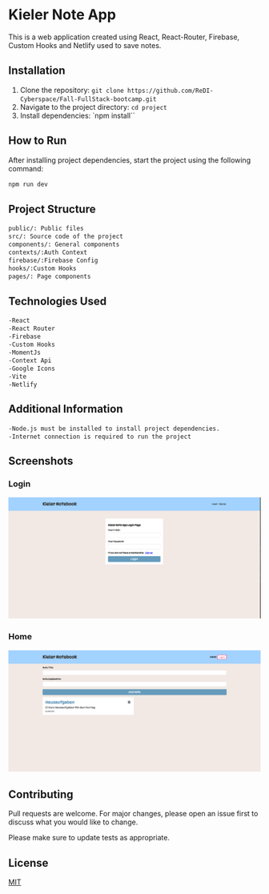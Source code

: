 # Kieler Note App

This is a web application created using React, React-Router, Firebase, Custom Hooks and Netlify used to save notes.

## Installation

1. Clone the repository: `git clone https://github.com/ReDI-Cyberspace/Fall-FullStack-bootcamp.git`
2. Navigate to the project directory: `cd project`
3. Install dependencies: `npm install``

## How to Run

After installing project dependencies, start the project using the following command:

```bash
npm run dev
```

## Project Structure
```
public/: Public files 
src/: Source code of the project
components/: General components
contexts/:Auth Context
firebase/:Firebase Config
hooks/:Custom Hooks
pages/: Page components
```

## Technologies Used

```
-React
-React Router
-Firebase
-Custom Hooks
-MomentJs
-Context Api
-Google Icons
-Vite
-Netlify
```
## Additional Information

```
-Node.js must be installed to install project dependencies.
-Internet connection is required to run the project
```

## Screenshots

### Login
![Screenshot 1](/public/login.png)
### Home
![Screenshot 2](/public/home.png)


## Contributing

Pull requests are welcome. For major changes, please open an issue first
to discuss what you would like to change.

Please make sure to update tests as appropriate.

## License

[MIT](https://choosealicense.com/licenses/mit/)